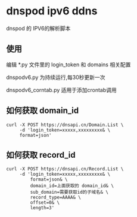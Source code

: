 # dnspod ipv6 ddns
dnspod 的 IPV6的解析脚本

## 使用

编辑 *.py 文件里的 login_token 和 domains 相关配置

dnspodv6.py 为持续运行,每30秒更新一次

dnspodv6_corntab.py 适用于添加crontab调用


## 如何获取 domain_id
```
curl -X POST https://dnsapi.cn/Domain.List \
     -d 'login_token=xxxxx,xxxxxxxxx& \
     format=json'
```
## 如何获取 record_id
```
curl -X POST https://dnsapi.cn/Record.List \
     -d 'login_token=xxxxx,xxxxxxxxx& \
         format=json& \
         domain_id=上面获取的 domain_id& \
         sub_domain=需要获取id的子域名& \
         record_type=AAAA& \
         offset=0& \
         length=3'
```

